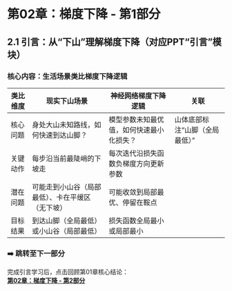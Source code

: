 # 第02章：梯度下降 - 第1部分
## 2.1 引言：从“下山”理解梯度下降（对应PPT“引言”模块）  
### 核心内容：生活场景类比梯度下降逻辑  
| 类比维度       | 现实下山场景                                                             | 神经网络梯度下降逻辑                     | 关联                          |
|----------------|--------------------------------------------------------------------------|------------------------------------------|---------------------------------------|
| 核心问题       | 身处大山未知路线，如何快速到达山脚？                                     | 模型参数未知最优值，如何快速最小化损失？ | 山体底部标注“山脚（全局最低）”                       |
| 关键动作       | 每步沿当前最陡峭的下坡走                                                 | 每次迭代沿损失函数负梯度方向更新参数     |                      |
| 潜在问题       | 可能走到小山谷（局部最低）、卡在平缓区（无下坡）                         | 可能收敛到局部最优、停留在鞍点           |          |
| 目标结果       | 到达山脚（全局最低）或小山谷（局部最低）                                 | 损失函数全局最小或局部最小               |                   |
 
### ➡️ 跳转至下一部分  
完成引言学习后，点击回顾第01章核心结论：  
**[第02章：梯度下降 - 第2部分](chter02.md)**
